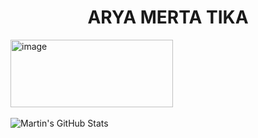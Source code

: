 <div align="center">
  <h1>ARYA MERTA TIKA</h1>
</div>

<img width="260" height="108" alt="image" src="https://github.com/user-attachments/assets/709c3e4b-67d7-4cba-9526-48ea914138ec" />

<br />

<br />

<img align="center" src="https://github-readme-stats.vercel.app/api?username=AryaMerta&show_icons=true&line_height=27&count_private=true&title_color=ffffff&text_color=c9cacc&icon_color=2bbc8a&bg_color=1d1f21" alt="Martin's GitHub Stats" />
